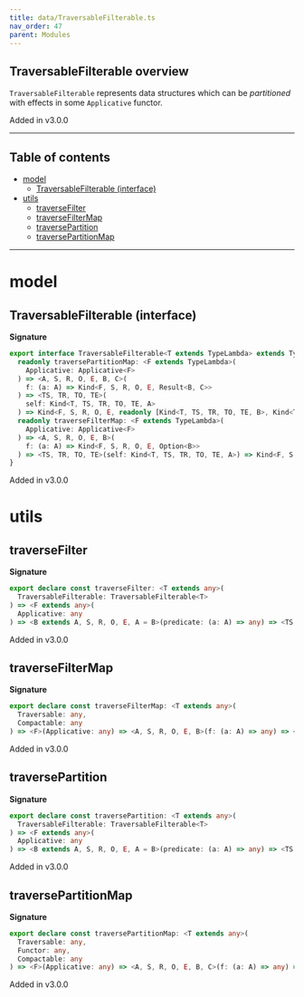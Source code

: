 ```yaml
---
title: data/TraversableFilterable.ts
nav_order: 47
parent: Modules
---
```


## TraversableFilterable overview

`TraversableFilterable` represents data structures which can be _partitioned_ with effects in some `Applicative` functor.

Added in v3.0.0

---

<h2 class="text-delta">Table of contents</h2>

- [model](#model)
  - [TraversableFilterable (interface)](#traversablefilterable-interface)
- [utils](#utils)
  - [traverseFilter](#traversefilter)
  - [traverseFilterMap](#traversefiltermap)
  - [traversePartition](#traversepartition)
  - [traversePartitionMap](#traversepartitionmap)

---

# model

## TraversableFilterable (interface)

**Signature**

```ts
export interface TraversableFilterable<T extends TypeLambda> extends TypeClass<T> {
  readonly traversePartitionMap: <F extends TypeLambda>(
    Applicative: Applicative<F>
  ) => <A, S, R, O, E, B, C>(
    f: (a: A) => Kind<F, S, R, O, E, Result<B, C>>
  ) => <TS, TR, TO, TE>(
    self: Kind<T, TS, TR, TO, TE, A>
  ) => Kind<F, S, R, O, E, readonly [Kind<T, TS, TR, TO, TE, B>, Kind<T, TS, TR, TO, TE, C>]>
  readonly traverseFilterMap: <F extends TypeLambda>(
    Applicative: Applicative<F>
  ) => <A, S, R, O, E, B>(
    f: (a: A) => Kind<F, S, R, O, E, Option<B>>
  ) => <TS, TR, TO, TE>(self: Kind<T, TS, TR, TO, TE, A>) => Kind<F, S, R, O, E, Kind<T, TS, TR, TO, TE, B>>
}
```

Added in v3.0.0

# utils

## traverseFilter

**Signature**

```ts
export declare const traverseFilter: <T extends any>(
  TraversableFilterable: TraversableFilterable<T>
) => <F extends any>(
  Applicative: any
) => <B extends A, S, R, O, E, A = B>(predicate: (a: A) => any) => <TS, TR, TO, TE>(self: any) => any
```

Added in v3.0.0

## traverseFilterMap

**Signature**

```ts
export declare const traverseFilterMap: <T extends any>(
  Traversable: any,
  Compactable: any
) => <F>(Applicative: any) => <A, S, R, O, E, B>(f: (a: A) => any) => <TS, TR, TO, TE>(self: any) => any
```

Added in v3.0.0

## traversePartition

**Signature**

```ts
export declare const traversePartition: <T extends any>(
  TraversableFilterable: TraversableFilterable<T>
) => <F extends any>(
  Applicative: any
) => <B extends A, S, R, O, E, A = B>(predicate: (a: A) => any) => <TS, TR, TO, TE>(self: any) => any
```

Added in v3.0.0

## traversePartitionMap

**Signature**

```ts
export declare const traversePartitionMap: <T extends any>(
  Traversable: any,
  Functor: any,
  Compactable: any
) => <F>(Applicative: any) => <A, S, R, O, E, B, C>(f: (a: A) => any) => <TS, TR, TO, TE>(self: any) => any
```

Added in v3.0.0
